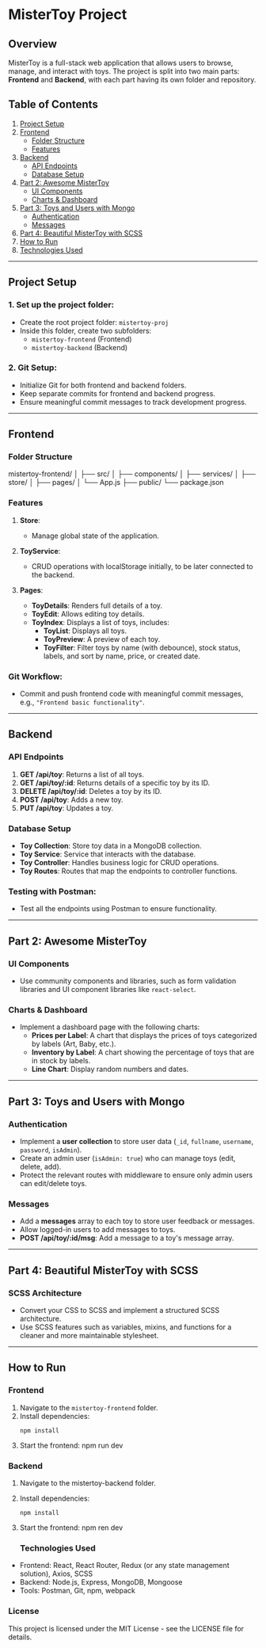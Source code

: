 # MisterToy Project

## Overview

MisterToy is a full-stack web application that allows users to browse, manage, and interact with toys. The project is split into two main parts: **Frontend** and **Backend**, with each part having its own folder and repository.

## Table of Contents

1. [Project Setup](#project-setup)
2. [Frontend](#frontend)
   - [Folder Structure](#frontend-folder-structure)
   - [Features](#frontend-features)
3. [Backend](#backend)
   - [API Endpoints](#api-endpoints)
   - [Database Setup](#database-setup)
4. [Part 2: Awesome MisterToy](#part-2-awesome-mistertoy)
   - [UI Components](#ui-components)
   - [Charts & Dashboard](#charts-dashboard)
5. [Part 3: Toys and Users with Mongo](#part-3-toys-and-users-with-mongo)
   - [Authentication](#authentication)
   - [Messages](#messages)
6. [Part 4: Beautiful MisterToy with SCSS](#part-4-beautiful-mistertoy-with-scss)
7. [How to Run](#how-to-run)
8. [Technologies Used](#technologies-used)

---

## Project Setup

### 1. Set up the project folder:

- Create the root project folder: `mistertoy-proj`
- Inside this folder, create two subfolders:
  - `mistertoy-frontend` (Frontend)
  - `mistertoy-backend` (Backend)

### 2. Git Setup:

- Initialize Git for both frontend and backend folders.
- Keep separate commits for frontend and backend progress.
- Ensure meaningful commit messages to track development progress.

---

## Frontend

### Folder Structure

mistertoy-frontend/ │ ├── src/ │ ├── components/ │ ├── services/ │ ├── store/ │ ├── pages/ │ └── App.js ├── public/ └── package.json

### Features

1. **Store**:
   - Manage global state of the application.
2. **ToyService**:

   - CRUD operations with localStorage initially, to be later connected to the backend.

3. **Pages**:
   - **ToyDetails**: Renders full details of a toy.
   - **ToyEdit**: Allows editing toy details.
   - **ToyIndex**: Displays a list of toys, includes:
     - **ToyList**: Displays all toys.
     - **ToyPreview**: A preview of each toy.
     - **ToyFilter**: Filter toys by name (with debounce), stock status, labels, and sort by name, price, or created date.

### Git Workflow:

- Commit and push frontend code with meaningful commit messages, e.g., `"Frontend basic functionality"`.

---

## Backend

### API Endpoints

1. **GET /api/toy**: Returns a list of all toys.
2. **GET /api/toy/:id**: Returns details of a specific toy by its ID.
3. **DELETE /api/toy/:id**: Deletes a toy by its ID.
4. **POST /api/toy**: Adds a new toy.
5. **PUT /api/toy**: Updates a toy.

### Database Setup

- **Toy Collection**: Store toy data in a MongoDB collection.
- **Toy Service**: Service that interacts with the database.
- **Toy Controller**: Handles business logic for CRUD operations.
- **Toy Routes**: Routes that map the endpoints to controller functions.

### Testing with Postman:

- Test all the endpoints using Postman to ensure functionality.

---

## Part 2: Awesome MisterToy

### UI Components

- Use community components and libraries, such as form validation libraries and UI component libraries like `react-select`.

### Charts & Dashboard

- Implement a dashboard page with the following charts:
  - **Prices per Label**: A chart that displays the prices of toys categorized by labels (Art, Baby, etc.).
  - **Inventory by Label**: A chart showing the percentage of toys that are in stock by labels.
  - **Line Chart**: Display random numbers and dates.

---

## Part 3: Toys and Users with Mongo

### Authentication

- Implement a **user collection** to store user data (`_id`, `fullname`, `username`, `password`, `isAdmin`).
- Create an admin user (`isAdmin: true`) who can manage toys (edit, delete, add).
- Protect the relevant routes with middleware to ensure only admin users can edit/delete toys.

### Messages

- Add a **messages** array to each toy to store user feedback or messages.
- Allow logged-in users to add messages to toys.
- **POST /api/toy/:id/msg**: Add a message to a toy's message array.

---

## Part 4: Beautiful MisterToy with SCSS

### SCSS Architecture

- Convert your CSS to SCSS and implement a structured SCSS architecture.
- Use SCSS features such as variables, mixins, and functions for a cleaner and more maintainable stylesheet.

---

## How to Run

### Frontend

1. Navigate to the `mistertoy-frontend` folder.
2. Install dependencies:
   ```
   npm install
   ```
3. Start the frontend:
   npm run dev

### Backend

1. Navigate to the mistertoy-backend folder.

2. Install dependencies:

   ```
   npm install
   ```

3. Start the frontend:
   npm ren dev

   ### Technologies Used

- Frontend: React, React Router, Redux (or any state management solution), Axios, SCSS
- Backend: Node.js, Express, MongoDB, Mongoose
- Tools: Postman, Git, npm, webpack

### License

This project is licensed under the MIT License - see the LICENSE file for details.
